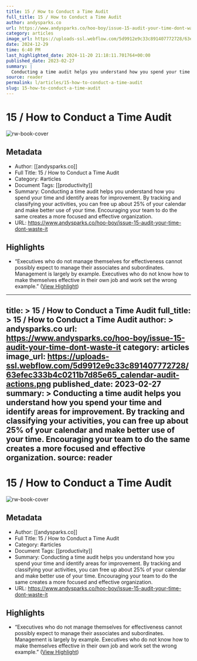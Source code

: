 ```yaml
---
title: 15 / How to Conduct a Time Audit
full_title: 15 / How to Conduct a Time Audit
author: andysparks.co
url: https://www.andysparks.co/hoo-boy/issue-15-audit-your-time-dont-waste-it
category: articles
image_url: https://uploads-ssl.webflow.com/5d9912e9c33c891407772728/63efec333b4c0211b7d85e65_calendar-audit-actions.png
date: 2024-12-29
time: 6:40 PM
last_highlighted_date: 2024-11-20 21:18:11.701764+00:00
published_date: 2023-02-27
summary: |
  Conducting a time audit helps you understand how you spend your time and identify areas for improvement. By tracking and classifying your activities, you can free up about 25% of your calendar and make better use of your time. Encouraging your team to do the same creates a more focused and effective organization.
source: reader
permalink: l/articles/15-how-to-conduct-a-time-audit
slug: 15-how-to-conduct-a-time-audit
---
```

# 15 / How to Conduct a Time Audit

![rw-book-cover](https://uploads-ssl.webflow.com/5d9912e9c33c891407772728/63efec333b4c0211b7d85e65_calendar-audit-actions.png)

## Metadata
- Author: [[andysparks.co]]
- Full Title: 15 / How to Conduct a Time Audit
- Category: #articles
- Document Tags: [[productivity]] 
- Summary: Conducting a time audit helps you understand how you spend your time and identify areas for improvement. By tracking and classifying your activities, you can free up about 25% of your calendar and make better use of your time. Encouraging your team to do the same creates a more focused and effective organization.
- URL: https://www.andysparks.co/hoo-boy/issue-15-audit-your-time-dont-waste-it

## Highlights
- “Executives who do not manage themselves for effectiveness cannot possibly expect to manage their associates and subordinates. Management is largely by example. Executives who do not know how to make themselves effective in their own job and work set the wrong example.” ([View Highlight](https://read.readwise.io/read/01jd5q16tasgsjnrc38akh86pm))


---
title: >
  15 / How to Conduct a Time Audit
full_title: >
  15 / How to Conduct a Time Audit
author: >
  andysparks.co
url: https://www.andysparks.co/hoo-boy/issue-15-audit-your-time-dont-waste-it
category: articles
image_url: https://uploads-ssl.webflow.com/5d9912e9c33c891407772728/63efec333b4c0211b7d85e65_calendar-audit-actions.png
published_date: 2023-02-27
summary: >
  Conducting a time audit helps you understand how you spend your time and identify areas for improvement. By tracking and classifying your activities, you can free up about 25% of your calendar and make better use of your time. Encouraging your team to do the same creates a more focused and effective organization.
source: reader
---
# 15 / How to Conduct a Time Audit

![rw-book-cover](https://uploads-ssl.webflow.com/5d9912e9c33c891407772728/63efec333b4c0211b7d85e65_calendar-audit-actions.png)

## Metadata
- Author: [[andysparks.co]]
- Full Title: 15 / How to Conduct a Time Audit
- Category: #articles
- Document Tags: [[productivity]] 
- Summary: Conducting a time audit helps you understand how you spend your time and identify areas for improvement. By tracking and classifying your activities, you can free up about 25% of your calendar and make better use of your time. Encouraging your team to do the same creates a more focused and effective organization.
- URL: https://www.andysparks.co/hoo-boy/issue-15-audit-your-time-dont-waste-it

## Highlights
- “Executives who do not manage themselves for effectiveness cannot possibly expect to manage their associates and subordinates. Management is largely by example. Executives who do not know how to make themselves effective in their own job and work set the wrong example.” ([View Highlight](https://read.readwise.io/read/01jd5q16tasgsjnrc38akh86pm))


